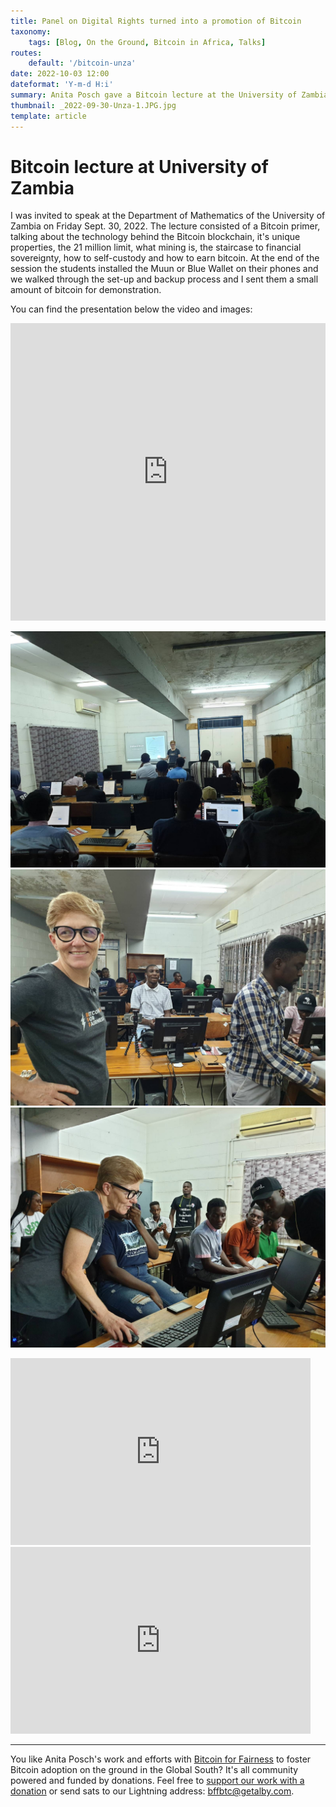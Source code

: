 ```yaml
---
title: Panel on Digital Rights turned into a promotion of Bitcoin
taxonomy:
    tags: [Blog, On the Ground, Bitcoin in Africa, Talks]
routes:
    default: '/bitcoin-unza'
date: 2022-10-03 12:00
dateformat: 'Y-m-d H:i'
summary: Anita Posch gave a Bitcoin lecture at the University of Zambia in front of 30 students. Here you can find the video and the presentation of the talk.
thumbnail: _2022-09-30-Unza-1.JPG.jpg
template: article
---
```


# Bitcoin lecture at University of Zambia

I was invited to speak at the Department of Mathematics of the University of Zambia on Friday Sept. 30, 2022. The lecture consisted of a Bitcoin primer, talking about the technology behind the Bitcoin blockchain, it's unique properties, the 21 million limit, what mining is, the staircase to financial sovereignty, how to self-custody and how to earn bitcoin. At the end of the session the students installed the Muun or Blue Wallet on their phones and we walked through the set-up and backup process and I sent them a small amount of bitcoin for demonstration.

You can find the presentation below the video and images:

<iframe width="100%" height="476" src="https://www.youtube.com/embed/1FB5JT1RRL8" title="YouTube video player" frameborder="0" allow="accelerometer; autoplay; clipboard-write; encrypted-media; gyroscope; picture-in-picture" allowfullscreen></iframe>

![](_2022-09-30-unza-1.jpg)
![](_2022-09-30-unza-2.jpg)
![](_2022-09-30-unza-3.jpg)

<iframe src="https://docs.google.com/presentation/d/e/2PACX-1vTBa_QN7kl8NlFqi96qj5wVfIOmpElMQrkiWdH_DzoXD_YD80bNoekSs-DPR7DKh8CAJPB3f7_corVx/embed?start=false&loop=false&delayms=60000" frameborder="0" width="480" height="299" allowfullscreen="true" mozallowfullscreen="true" webkitallowfullscreen="true"></iframe>

<iframe src="https://docs.google.com/presentation/d/e/2PACX-1vTOny8OvSowf6v6zAWA0YcVDk9kakRKtmGBXLxn03CvkF2pCaRwWXY8_bLY0aeJMHRJKiauYCYZix7_/embed?start=false&loop=false&delayms=60000" frameborder="0" width="480" height="299" allowfullscreen="true" mozallowfullscreen="true" webkitallowfullscreen="true"></iframe>

---

You like Anita Posch's work and efforts with [Bitcoin for Fairness](https://bffbtc.org) to foster Bitcoin adoption on the ground in the Global South? It's all community powered and funded by donations. Feel free to [support our work with a donation](https://anita.link/donate) or send sats to our Lightning address: bffbtc@getalby.com.
